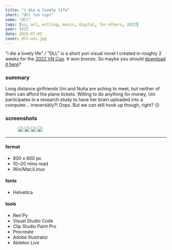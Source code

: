 ```yaml
---
title: "i die a lovely life"
short: "dll (vn cup)"
name: "dll"
tags: [vn, art, writing, music, digital, for-others, 2022]
year: 2022
date: 2022-07-05
cover: dll-uni.jpg
---
```


"i die a lovely life" / "DLL" is a short yuri visual novel I created in roughly 2 weeks for the [2022 VN Cup](http://visualnovel.neocities.org). It won bronze. So maybe you should [download it here](http://nezita.itch.io/dll)?

### summary

Long distance girlfriends Uni and Nuña are aching to meet, but neither of them can afford the plane tickets. Willing to do anything for money, Uni participates in a research study to have her brain uploaded into a computer... irreversibly?! Oops. But we can still hook up though, right? 😗

### screenshots

<figure>
  <div class="img2">
    <img src="{{ site.baseurl }}/assets/img/dll-1.jpg">
    <img src="{{ site.baseurl }}/assets/img/dll-2.jpg">
    <img src="{{ site.baseurl }}/assets/img/dll-3.jpg">
    <img src="{{ site.baseurl }}/assets/img/dll-4.jpg">
  </div>
</figure>

* * *

#### format
- 800 x 600 px
- 10~20 mins read
- Win/Mac/Linux

#### fonts
- Helvetica

#### tools
- Ren'Py
- Visual Studio Code
- Clip Studio Paint Pro
- Procreate
- Adobe Illustrator
- Ableton Live